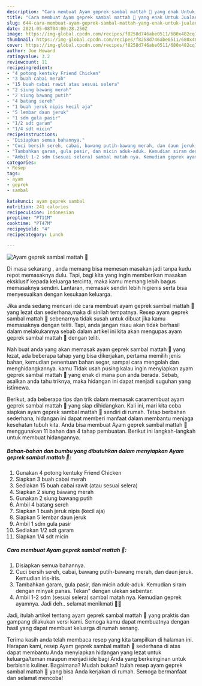 ```yaml
---
description: "Cara membuat Ayam geprek sambal mattah 🤤 yang enak Untuk Jualan"
title: "Cara membuat Ayam geprek sambal mattah 🤤 yang enak Untuk Jualan"
slug: 644-cara-membuat-ayam-geprek-sambal-mattah-yang-enak-untuk-jualan
date: 2021-05-08T04:00:28.250Z
image: https://img-global.cpcdn.com/recipes/f8258d746abe0511/680x482cq70/ayam-geprek-sambal-mattah-🤤-foto-resep-utama.jpg
thumbnail: https://img-global.cpcdn.com/recipes/f8258d746abe0511/680x482cq70/ayam-geprek-sambal-mattah-🤤-foto-resep-utama.jpg
cover: https://img-global.cpcdn.com/recipes/f8258d746abe0511/680x482cq70/ayam-geprek-sambal-mattah-🤤-foto-resep-utama.jpg
author: Joe Howard
ratingvalue: 3.2
reviewcount: 11
recipeingredient:
- "4 potong kentuky Friend Chicken"
- "3 buah cabai merah"
- "15 buah cabai rawit atau sesuai selera"
- "2 siung bawang merah"
- "2 siung bawang putih"
- "4 batang sereh"
- "1 buah jeruk nipis kecil aja"
- "5 lembar daun jeruk"
- "1 sdm gula pasir"
- "1/2 sdt garam"
- "1/4 sdt micin"
recipeinstructions:
- "Disiapkan semua bahannya."
- "Cuci bersih sereh, cabai, bawang putih-bawang merah, dan daun jeruk. Kemudian iris-iris."
- "Tambahkan garam, gula pasir, dan micin aduk-aduk. Kemudian siram dengan minyak panas. Tekan&#34; dengan ulekan sebentar."
- "Ambil 1-2 sdm (sesuai selera) sambal matah nya. Kemudian geprek ayamnya. Jadi deh.. selamat menikmati 🥰😍"
categories:
- Resep
tags:
- ayam
- geprek
- sambal

katakunci: ayam geprek sambal 
nutrition: 241 calories
recipecuisine: Indonesian
preptime: "PT11M"
cooktime: "PT47M"
recipeyield: "4"
recipecategory: Lunch

---
```



![Ayam geprek sambal mattah 🤤](https://img-global.cpcdn.com/recipes/f8258d746abe0511/680x482cq70/ayam-geprek-sambal-mattah-🤤-foto-resep-utama.jpg)

Di masa  sekarang , anda memang bisa memesan masakan jadi tanpa kudu repot memasaknya dulu. Tapi, bagi kita yang ingin memberikan masakan eksklusif kepada keluarga tercinta, maka kamu memang lebih bagus memasaknya sendiri. Lantaran, memasak sendiri lebih higienis serta bisa menyesuaikan dengan kesukaan keluarga.

Jika anda sedang mencari ide cara membuat ayam geprek sambal mattah 🤤 yang lezat dan sederhana,maka di sinilah tempatnya. Resep ayam geprek sambal mattah 🤤  sebenarnya tidak susah untuk dibuat jika kamu memasaknya dengan teliti. Tapi, anda jangan risau akan tidak berhasil dalam melakukannya 
sebab dalam artikel ini kita akan mengupas ayam geprek sambal mattah 🤤 dengan teliti.  



Nah buat anda yang akan memasak ayam geprek sambal mattah 🤤 yang lezat, ada beberapa tahap yang bisa dikerjakan, pertama memilih jenis bahan, kemudian penentuan bahan segar, sampai cara mengolah dan menghidangkannya. kamu Tidak usah pusing kalau ingin menyiapkan ayam geprek sambal mattah 🤤 yang enak di mana pun anda berada. Sebab, asalkan anda  tahu triknya, maka hidangan ini dapat menjadi suguhan yang istimewa.

Berikut, ada beberapa tips dan trik dalam memasak caramembuat ayam geprek sambal mattah 🤤 yang siap dihidangkan. Kali ini, mari kita coba siapkan ayam geprek sambal mattah 🤤 sendiri di rumah. Tetap berbahan sederhana, hidangan ini dapat memberi manfaat dalam membantu menjaga kesehatan tubuh kita. Anda bisa membuat Ayam geprek sambal mattah 🤤 menggunakan 11 bahan dan 4 tahap pembuatan. Berikut ini langkah-langkah untuk membuat hidangannya.

<!--inarticleads1-->

##### Bahan-bahan dan bumbu yang dibutuhkan dalam menyiapkan Ayam geprek sambal mattah 🤤:

1. Gunakan 4 potong kentuky Friend Chicken
1. Siapkan 3 buah cabai merah
1. Sediakan 15 buah cabai rawit (atau sesuai selera)
1. Siapkan 2 siung bawang merah
1. Gunakan 2 siung bawang putih
1. Ambil 4 batang sereh
1. Siapkan 1 buah jeruk nipis (kecil aja)
1. Siapkan 5 lembar daun jeruk
1. Ambil 1 sdm gula pasir
1. Sediakan 1/2 sdt garam
1. Siapkan 1/4 sdt micin




<!--inarticleads2-->

##### Cara membuat Ayam geprek sambal mattah 🤤:

1. Disiapkan semua bahannya.
1. Cuci bersih sereh, cabai, bawang putih-bawang merah, dan daun jeruk. Kemudian iris-iris.
1. Tambahkan garam, gula pasir, dan micin aduk-aduk. Kemudian siram dengan minyak panas. Tekan&#34; dengan ulekan sebentar.
1. Ambil 1-2 sdm (sesuai selera) sambal matah nya. Kemudian geprek ayamnya. Jadi deh.. selamat menikmati 🥰😍




Jadi, itulah artikel tentang  ayam geprek sambal mattah 🤤  yang praktis dan gampang dilakukan versi kami. Semoga kamu dapat membuatnya dengan hasil yang dapat membuat keluarga di rumah senang. 

Terima kasih anda telah membaca resep yang kita tampilkan di halaman ini. Harapan kami, resep  Ayam geprek sambal mattah 🤤 sederhana di atas dapat membantu Anda menyiapkan hidangan yang lezat untuk keluarga/teman maupun menjadi ide bagi Anda yang berkeinginan untuk berbisnis kuliner. Bagaimana? Mudah bukan? Itulah resep ayam geprek sambal mattah 🤤 yang bisa Anda kerjakan di rumah. Semoga bermanfaat dan selamat mencoba!

